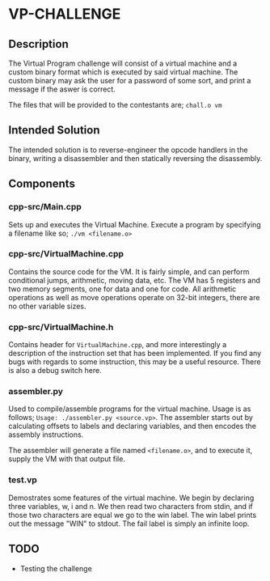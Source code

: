 # VP-CHALLENGE
## Description
The Virtual Program challenge will consist of a virtual machine and a
custom binary format which is executed by said virtual machine. The
custom binary may ask the user for a password of some sort, and print
a message if the aswer is correct.

The files that will be provided to the contestants are;
`chall.o vm`

## Intended Solution
The intended solution is to reverse-engineer the opcode handlers in the
binary, writing a disassembler and then statically reversing the disassembly.

## Components
### cpp-src/Main.cpp
Sets up and executes the Virtual Machine. Execute a program by specifying a
filename like so; `./vm <filename.o>`

### cpp-src/VirtualMachine.cpp
Contains the source code for the VM. It is fairly simple, and can perform
conditional jumps, arithmetic, moving data, etc. The VM has 5 registers
and two memory segments, one for data and one for code. All arithmetic
operations as well as move operations operate on 32-bit integers, there
are no other variable sizes.

### cpp-src/VirtualMachine.h
Contains header for `VirtualMachine.cpp`, and more interestingly a description
of the instruction set that has been implemented. If you find any bugs with
regards to some instruction, this may be a useful resource. There is also
a debug switch here.

### assembler.py
Used to compile/assemble programs for the virtual machine. Usage is as follows;
`Usage: ./assembler.py <source.vp>`. The assembler starts out by calculating
offsets to labels and declaring variables, and then encodes the assembly 
instructions.

The assembler will generate a file named `<filename.o>`, and to execute it, supply
the VM with that output file.

### test.vp
Demostrates some features of the virtual machine. We begin by declaring
three variables, w, i and n. We then read two characters from
stdin, and if those two characters are equal we go to the win label.
The win label prints out the message "WIN" to stdout. The fail label
is simply an infinite loop.

## TODO
* Testing the challenge
